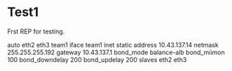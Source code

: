 # Test1
Frst REP for testing.

auto eth2 eth3 team1
iface team1 inet static
address 10.43.137.14
netmask 255.255.255.192
gateway 10.43.137.1
bond_mode balance-alb
bond_miimon 100
bond_downdelay 200
bond_updelay 200
slaves eth2 eth3
